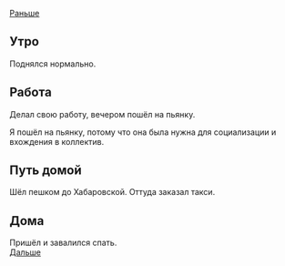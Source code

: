 [Раньше](2020.05.28.md)
## Утро
Поднялся нормально.
## Работа
Делал свою работу, вечером пошёл на пьянку.

Я пошёл на пьянку, потому что она была нужна для социализации и вхождения в коллектив.
## Путь домой
Шёл пешком до Хабаровской. Оттуда заказал такси.
## Дома
Пришёл и завалился спать.  
[Дальше](2020.05.30.md)